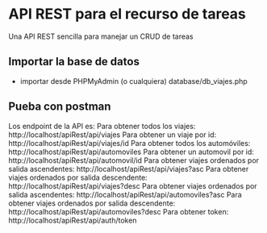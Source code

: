 # API REST para el recurso de tareas
Una API REST sencilla para manejar un CRUD de tareas

## Importar la base de datos
- importar desde PHPMyAdmin (o cualquiera) database/db_viajes.php


## Pueba con postman
Los endpoint de la API es: 
Para obtener todos los viajes: http://localhost/apiRest/api/viajes
Para obtener un viaje por id: http://localhost/apiRest/api/viajes/id
Para obtener todos los automóviles: http://localhost/apiRest/api/automoviles
Para obtener un automovil por id: http://localhost/apiRest/api/automovil/id
Para obtener viajes ordenados por salida ascendentes: http://localhost/apiRest/api/viajes?asc
Para obtener viajes ordenados por salida descendente: http://localhost/apiRest/api/viajes?desc
Para obtener viajes ordenados por salida ascendentes: http://localhost/apiRest/api/automoviles?asc
Para obtener viajes ordenados por salida descendente: http://localhost/apiRest/api/automoviles?desc
Para obtener token: http://localhost/apiRest/api/auth/token
